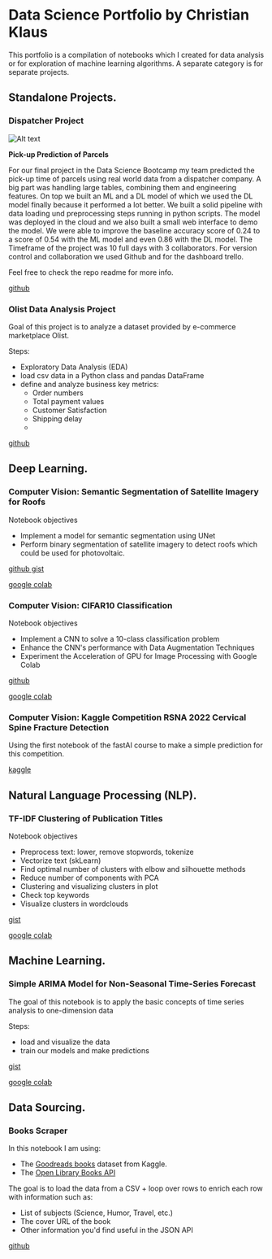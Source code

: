# Data Science Portfolio by Christian Klaus

This portfolio is a compilation of notebooks which I created for data analysis or for exploration of machine learning algorithms. A separate category is for separate projects.

## Standalone Projects.

### Dispatcher Project 
![Alt text](docs/assets/title.png?sanitize=true)

**Pick-up Prediction of Parcels**

For our final project in the Data Science Bootcamp my team predicted the pick-up time of parcels using real world data from a dispatcher company. A big part was handling large tables, combining them and engineering features. On top we built an ML and a DL model of which we used the DL model finally because it performed a lot better. We built a solid pipeline with data loading und preprocessing steps running in python scripts. The model was deployed in the cloud and we also built a small web interface to demo the model. We were able to improve the baseline accuracy score of 0.24 to a score of 0.54 with the ML model and even 0.86 with the DL model. The Timeframe of the project was 10 full days with 3 collaborators. For version control and collaboration we used Github and for the dashboard trello.

Feel free to check the repo readme for more info.

[github](https://github.com/christianklausML/dispatcher-project)

### Olist Data Analysis Project

Goal of this project is to analyze a dataset provided by e-commerce marketplace Olist.

Steps:

* Exploratory Data Analysis (EDA)
* load csv data in a Python class and pandas DataFrame
* define and analyze business key metrics:
  * Order numbers
  * Total payment values
  * Customer Satisfaction
  * Shipping delay
  * 

[github](https://github.com/christianklausML/olist_data_analysis)

## Deep Learning.

### Computer Vision: Semantic Segmentation of Satellite Imagery for Roofs

Notebook objectives

* Implement a model for semantic segmentation using UNet
* Perform binary segmentation of satellite imagery to detect roofs which could be used for photovoltaic.

[github gist](https://gist.github.com/christianklausML/a5dbd392f646562489bc36f618725bc2)

[google colab](https://colab.research.google.com/drive/1ceBAttqzrA2kVMCGetwyeQBMMPx0Pss7?usp=sharing)

### Computer Vision: CIFAR10 Classification

Notebook objectives

* Implement a CNN to solve a 10-class classification problem
* Enhance the CNN's performance with Data Augmentation Techniques
* Experiment the Acceleration of GPU for Image Processing with Google Colab

[github](https://github.com/christianklausML/Notebooks/blob/master/cifar_classification.ipynb)

[google colab](https://colab.research.google.com/drive/1yruCa5zSoQrjJseyBvP3YbvGnxCGozV2?usp=sharing)

### Computer Vision: Kaggle Competition RSNA 2022 Cervical Spine Fracture Detection

Using the first notebook of the fastAI course to make a simple prediction for this competition.

[kaggle](https://www.kaggle.com/code/christianklaus/fastai-approach-is-the-cervical-spine-fractured)

## Natural Language Processing (NLP).

### TF-IDF Clustering of Publication Titles

Notebook objectives

* Preprocess text: lower, remove stopwords, tokenize
* Vectorize text (skLearn)
* Find optimal number of clusters with elbow and silhouette methods
* Reduce number of components with PCA
* Clustering and visualizing clusters in plot
* Check top keywords
* Visualize clusters in wordclouds

[gist](https://gist.github.com/christianklausML/f9580a98d02f31f8714562a89b668f96)

[google colab](https://colab.research.google.com/gist/christianklausML/f9580a98d02f31f8714562a89b668f96/tf-idf_clustering_publication_titles.ipynb#scrollTo=heYK9broSk4K)

## Machine Learning.

### Simple ARIMA Model for Non-Seasonal Time-Series Forecast

The goal of this notebook is to apply the basic concepts of time series analysis to one-dimension data

Steps:

* load and visualize the data
* train our models and make predictions

[gist](https://gist.github.com/christianklausML/445cac15aacdc88cf82f4a1f037493da)

[google colab](https://colab.research.google.com/gist/christianklausML/445cac15aacdc88cf82f4a1f037493da/time_series_arima.ipynb)

## Data Sourcing.

### Books Scraper

In this notebook I am using:

- The [Goodreads books](https://www.kaggle.com/jealousleopard/goodreadsbooks) dataset from Kaggle.
- The [Open Library Books API](https://openlibrary.org/dev/docs/api/books)

The goal is to load the data from a CSV + loop over rows to enrich each row with information such as:

- List of subjects (Science, Humor, Travel, etc.)
- The cover URL of the book
- Other information you'd find useful in the JSON API

[github](https://github.com/christianklausML/Notebooks/blob/master/books_scraper.ipynb)
